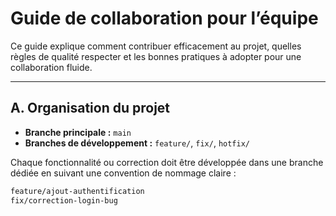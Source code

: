 # Guide de collaboration pour l’équipe

Ce guide explique comment contribuer efficacement au projet, quelles règles de qualité respecter et les bonnes pratiques à adopter pour une collaboration fluide.

---

## A. Organisation du projet

- **Branche principale :** `main`
- **Branches de développement :** `feature/`, `fix/`, `hotfix/`

Chaque fonctionnalité ou correction doit être développée dans une branche dédiée en suivant une convention de nommage claire :

```bash
feature/ajout-authentification
fix/correction-login-bug
